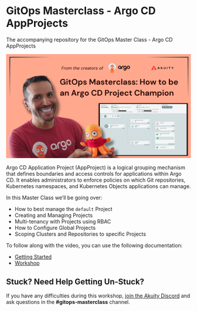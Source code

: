# GitOps Masterclass - Argo CD AppProjects

The accompanying repository for the GitOps Master Class - Argo CD AppProjects 

[![Watch the Webinar Recording](docs/images/argocd_project_champion.png)](https://www.youtube.com/watch?v=LSejrYaYcBI&ab_channel=Akuity)

Argo CD Application Project (AppProject) is a logical grouping mechanism that defines boundaries and access controls for applications within Argo CD. It enables administrators to enforce policies on which Git repositories, Kubernetes namespaces, and Kubernetes Objects applications can manage. 

In this Master Class we’ll be going over: 

* How to best manage the `default` Project 
* Creating and Managing Projects
* Multi-tenancy with Projects using RBAC
* How to Configure Global Projects
* Scoping Clusters and Repositories to specific Projects

To follow along with the video, you can use the following documentation:

* [Getting Started](docs/getting_started.md)
* [Workshop](docs/workshop.md)

## Stuck? Need Help Getting Un-Stuck?
If you have any difficulties during this workshop, [join the Akuity Discord](https://discord.com/invite/dHJBZw6ewT) and ask questions in the **#gitops-masterclass** channel.

